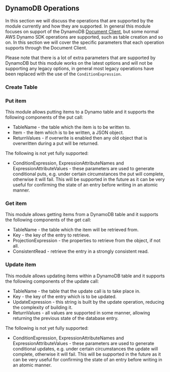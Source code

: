 ## DynamoDB Operations

In this section we will discuss the operations that are supported by the module currently and how they are supported. In
general this module focuses on support of the DynamoDB [Document Client](https://docs.aws.amazon.com/AWSJavaScriptSDK/latest/AWS/DynamoDB/DocumentClient.html),
but some normal AWS Dynamo SDK operations are supported, such as table creation and so on. In this section we will cover
the specific parameters that each operation supports through the Document Client.

Please note that there is a lot of extra parameters that are supported by DynamoDB but this module works on the latest
options and will not be supporting any legacy options, in general most legacy operations have been replaced with the use
of the `ConditionExpression`.

### Create Table

### Put item
This module allows putting items to a Dynamo table and it supports the following components of the put call:
* TableName - the table which the item is to be written to.
* Item - the item which is to be written, a JSON object.
* ReturnValues - if overwrite is enabled then any old object that is overwritten during a put will be returned.

The following is not yet fully supported:
* ConditionExpression, ExpressionAttributeNames and ExpressionAttributeValues - these parameters are used to generate
conditional puts, e.g. under certain circumstances the put will complete, otherwise it will fail. This will be supported
in the future as it can be very useful for confirming the state of an entry before writing in an atomic manner.

### Get item
This module allows getting items from a DynamoDB table and it supports the following components of the get call:
* TableName - the table which the item will be retrieved from.
* Key - the key of the entry to retrieve.
* ProjectionExpression - the properties to retrieve from the object, if not all.
* ConsistentRead - retrieve the entry in a strongly consistent read.

### Update item
This module allows updating items within a DynamoDB table and it supports the following components of the update call:
* TableName - the table that the update call is to take place in.
* Key - the key of the entry which is to be updated.
* UpdateExpression - this string is built by the update operation, reducing the complexity of building it.
* ReturnValues - all values are supported in some manner, allowing returning the previous state of the database entry.

The following is not yet fully supported:
* ConditionExpression, ExpressionAttributeNames and ExpressionAttributeValues - these parameters are used to generate
conditional updates, e.g. under certain circumstances the update will complete, otherwise it will fail. This will be supported
in the future as it can be very useful for confirming the state of an entry before writing in an atomic manner.